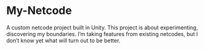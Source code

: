 # My-Netcode

A custom netcode project built in Unity.
This project is about experimenting, discovering my boundaries.
I’m taking features from existing netcodes, but I don’t know yet what will turn out to be better.
